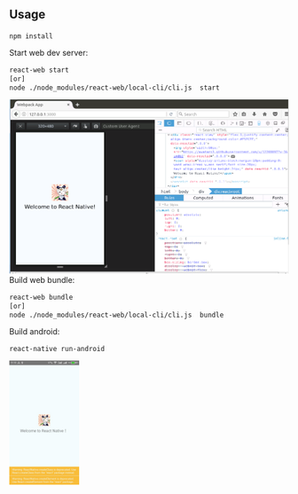 ## Usage

```
npm install
```

Start web dev server:
```
react-web start
[or]
node ./node_modules/react-web/local-cli/cli.js  start
```
![react-web-bundle](https://github.com/phypor/react-web-demo/blob/master/images/react-web-bundle.PNG)
Build web bundle:
```
react-web bundle 
[or]
node ./node_modules/react-web/local-cli/cli.js  bundle
```

Build android:
```
react-native run-android
```
<img src="https://github.com/phypor/react-web-demo/blob/master/images/react-web-android.jpg" width="25%" height="25%" />
